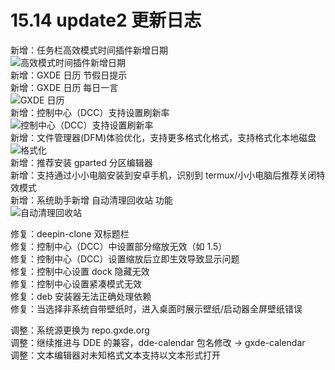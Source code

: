 # 15.14 update2 更新日志

新增：任务栏高效模式时间插件新增日期  
![高效模式时间插件新增日期](/news/15.14.1update2/dock.png)  
新增：GXDE 日历 节假日提示  
新增：GXDE 日历 每日一言  
![GXDE 日历](/news/15.14.1update2/gxde-calendar.png)  
新增：控制中心（DCC）支持设置刷新率  
![控制中心（DCC）支持设置刷新率](/news/15.14.1update2/control-center.png)  
新增：文件管理器(DFM)体验优化，支持更多格式化格式，支持格式化本地磁盘  
![格式化](/news/15.14.1update2/format.png)  
新增：推荐安装 gparted 分区编辑器  
新增：支持通过小小电脑安装到安卓手机，识别到 termux/小小电脑后推荐关闭特效模式  
新增：系统助手新增 自动清理回收站 功能  
![自动清理回收站](/news/15.14.1update2/autotrash.png)  

修复：deepin-clone 双标题栏  
修复：控制中心（DCC）中设置部分缩放无效（如 1.5）  
修复：控制中心（DCC）设置缩放后立即生效导致显示问题  
修复：控制中心设置 dock 隐藏无效  
修复：控制中心设置紧凑模式无效  
修复：deb 安装器无法正确处理依赖  
修复：当选择非系统自带壁纸时，进入桌面时展示壁纸/启动器全屏壁纸错误  

调整：系统源更换为 repo.gxde.org  
调整：继续推进与 DDE 的兼容，dde-calendar 包名修改 -> gxde-calendar  
调整：文本编辑器对未知格式文本支持以文本形式打开  